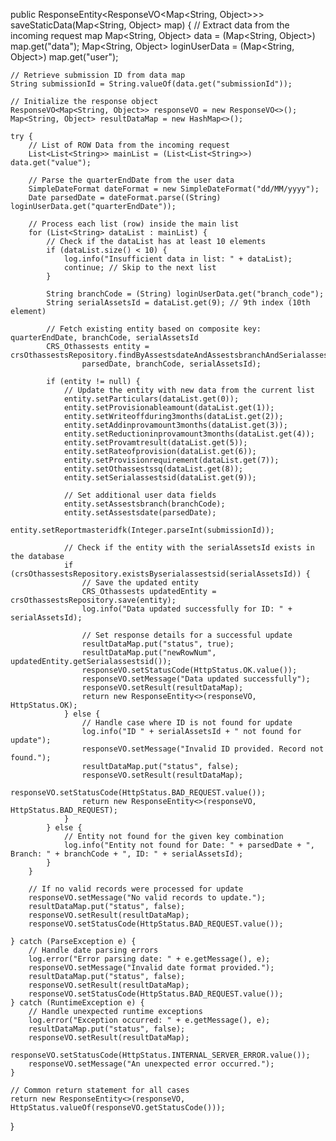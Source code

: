 public ResponseEntity<ResponseVO<Map<String, Object>>> saveStaticData(Map<String, Object> map) {
    // Extract data from the incoming request map
    Map<String, Object> data = (Map<String, Object>) map.get("data");
    Map<String, Object> loginUserData = (Map<String, Object>) map.get("user");

    // Retrieve submission ID from data map
    String submissionId = String.valueOf(data.get("submissionId"));

    // Initialize the response object
    ResponseVO<Map<String, Object>> responseVO = new ResponseVO<>();
    Map<String, Object> resultDataMap = new HashMap<>();

    try {
        // List of ROW Data from the incoming request
        List<List<String>> mainList = (List<List<String>>) data.get("value");

        // Parse the quarterEndDate from the user data
        SimpleDateFormat dateFormat = new SimpleDateFormat("dd/MM/yyyy");
        Date parsedDate = dateFormat.parse((String) loginUserData.get("quarterEndDate"));

        // Process each list (row) inside the main list
        for (List<String> dataList : mainList) {
            // Check if the dataList has at least 10 elements
            if (dataList.size() < 10) {
                log.info("Insufficient data in list: " + dataList);
                continue; // Skip to the next list
            }

            String branchCode = (String) loginUserData.get("branch_code");
            String serialAssetsId = dataList.get(9); // 9th index (10th element)

            // Fetch existing entity based on composite key: quarterEndDate, branchCode, serialAssetsId
            CRS_Othassests entity = crsOthassestsRepository.findByAssestsdateAndAssestsbranchAndSerialassestsid(
                    parsedDate, branchCode, serialAssetsId);

            if (entity != null) {
                // Update the entity with new data from the current list
                entity.setParticulars(dataList.get(0));
                entity.setProvisionableamount(dataList.get(1));
                entity.setWriteoffduring3months(dataList.get(2));
                entity.setAddinprovamount3months(dataList.get(3));
                entity.setReductioninprovamount3months(dataList.get(4));
                entity.setProvamtresult(dataList.get(5));
                entity.setRateofprovision(dataList.get(6));
                entity.setProvisionrequirement(dataList.get(7));
                entity.setOthassestssq(dataList.get(8));
                entity.setSerialassestsid(dataList.get(9));

                // Set additional user data fields
                entity.setAssestsbranch(branchCode);
                entity.setAssestsdate(parsedDate);
                entity.setReportmasteridfk(Integer.parseInt(submissionId));

                // Check if the entity with the serialAssetsId exists in the database
                if (crsOthassestsRepository.existsByserialassestsid(serialAssetsId)) {
                    // Save the updated entity
                    CRS_Othassests updatedEntity = crsOthassestsRepository.save(entity);
                    log.info("Data updated successfully for ID: " + serialAssetsId);

                    // Set response details for a successful update
                    resultDataMap.put("status", true);
                    resultDataMap.put("newRowNum", updatedEntity.getSerialassestsid());
                    responseVO.setStatusCode(HttpStatus.OK.value());
                    responseVO.setMessage("Data updated successfully");
                    responseVO.setResult(resultDataMap);
                    return new ResponseEntity<>(responseVO, HttpStatus.OK);
                } else {
                    // Handle case where ID is not found for update
                    log.info("ID " + serialAssetsId + " not found for update");
                    responseVO.setMessage("Invalid ID provided. Record not found.");
                    resultDataMap.put("status", false);
                    responseVO.setResult(resultDataMap);
                    responseVO.setStatusCode(HttpStatus.BAD_REQUEST.value());
                    return new ResponseEntity<>(responseVO, HttpStatus.BAD_REQUEST);
                }
            } else {
                // Entity not found for the given key combination
                log.info("Entity not found for Date: " + parsedDate + ", Branch: " + branchCode + ", ID: " + serialAssetsId);
            }
        }

        // If no valid records were processed for update
        responseVO.setMessage("No valid records to update.");
        resultDataMap.put("status", false);
        responseVO.setResult(resultDataMap);
        responseVO.setStatusCode(HttpStatus.BAD_REQUEST.value());

    } catch (ParseException e) {
        // Handle date parsing errors
        log.error("Error parsing date: " + e.getMessage(), e);
        responseVO.setMessage("Invalid date format provided.");
        resultDataMap.put("status", false);
        responseVO.setResult(resultDataMap);
        responseVO.setStatusCode(HttpStatus.BAD_REQUEST.value());
    } catch (RuntimeException e) {
        // Handle unexpected runtime exceptions
        log.error("Exception occurred: " + e.getMessage(), e);
        resultDataMap.put("status", false);
        responseVO.setResult(resultDataMap);
        responseVO.setStatusCode(HttpStatus.INTERNAL_SERVER_ERROR.value());
        responseVO.setMessage("An unexpected error occurred.");
    }

    // Common return statement for all cases
    return new ResponseEntity<>(responseVO, HttpStatus.valueOf(responseVO.getStatusCode()));
}